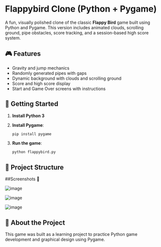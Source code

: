 # Flappybird Clone (Python + Pygame)

A fun, visually polished clone of the classic **Flappy Bird** game built using Python and Pygame. This version includes animated clouds, scrolling ground, pipe obstacles, score tracking, and a session-based high score system.

## 🎮 Features

- Gravity and jump mechanics  
- Randomly generated pipes with gaps  
- Dynamic background with clouds and scrolling ground  
- Score and high score display  
- Start and Game Over screens with instructions  

## 🚀 Getting Started

1. **Install Python 3**

2. **Install Pygame**:  
    ```bash
    pip install pygame
    

3. **Run the game**:  
    ```bash
    python flappybird.py
    

## 📁 Project Structure

##Screenshots 📸

![image](https://github.com/user-attachments/assets/2ce4ea1f-5149-41ec-ad52-33ae5c24750c)

![image](https://github.com/user-attachments/assets/1aeca050-e877-44f5-91c8-b9b8e0ecbf29)

![image](https://github.com/user-attachments/assets/d1d69113-10f3-41ec-9d9c-878518021ba3)



## 🧠 About the Project

This game was built as a learning project to practice Python game development and graphical design using Pygame.


